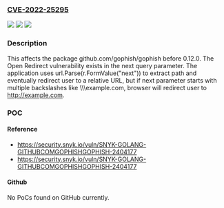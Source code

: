 ### [CVE-2022-25295](https://cve.mitre.org/cgi-bin/cvename.cgi?name=CVE-2022-25295)
![](https://img.shields.io/static/v1?label=Product&message=github.com%2Fgophish%2Fgophish&color=blue)
![](https://img.shields.io/static/v1?label=Version&message=%3C%200.12.0%20&color=brighgreen)
![](https://img.shields.io/static/v1?label=Vulnerability&message=Open%20Redirect&color=brighgreen)

### Description

This affects the package github.com/gophish/gophish before 0.12.0. The Open Redirect vulnerability exists in the next query parameter. The application uses url.Parse(r.FormValue("next")) to extract path and eventually redirect user to a relative URL, but if next parameter starts with multiple backslashes like \\\\\\example.com, browser will redirect user to http://example.com.

### POC

#### Reference
- https://security.snyk.io/vuln/SNYK-GOLANG-GITHUBCOMGOPHISHGOPHISH-2404177
- https://security.snyk.io/vuln/SNYK-GOLANG-GITHUBCOMGOPHISHGOPHISH-2404177

#### Github
No PoCs found on GitHub currently.

